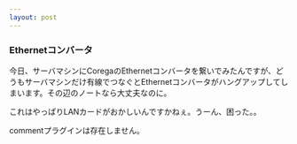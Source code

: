 ```yaml
---
layout: post
---
```

<h3>Ethernetコンバータ</h3>
<p>今日、サーバマシンにCoregaのEthernetコンバータを繋いでみたんですが、どうもサーバマシンだけ有線でつなぐとEthernetコンバータがハングアップしてしまいます。その辺のノートなら大丈夫なのに。</p>
<p>これはやっぱりLANカードがおかしいんですかねぇ。うーん、困った。。</p>
<p><span class="error">commentプラグインは存在しません。</span> </p>
